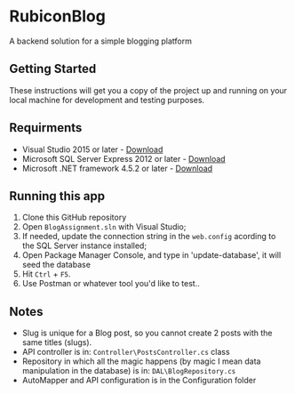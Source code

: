 # RubiconBlog
 A backend solution for a simple blogging platform

## Getting Started

These instructions will get you a copy of the project up and running on your local machine for development and testing purposes. 

## Requirments

* Visual Studio 2015 or later - [Download](https://visualstudio.microsoft.com/vs/older-downloads/)
* Microsoft SQL Server Express 2012 or later - [Download](https://www.microsoft.com/en-us/download/details.aspx?id=29062)
* Microsoft .NET framework 4.5.2 or later - [Download](https://support.microsoft.com/en-us/help/2901907/microsoft-net-framework-4-5-2-offline-installer-for-windows-server-201)

## Running this app

1. Clone this GitHub repository
2. Open `BlogAssignment.sln` with Visual Studio;
3. If needed, update the connection string in the `web.config` acording to the SQL Server instance installed;  
4. Open Package Manager Console, and type in 'update-database', it will seed the database
5. Hit `Ctrl` + `F5`.
6. Use Postman or whatever tool you'd like to test..


## Notes

* Slug is unique for a Blog post, so you cannot create 2 posts with the same titles (slugs). 
* API controller is in: `Controller\PostsController.cs` class
* Repository in which all the magic happens (by magic I mean data manipulation in the database) is in:  `DAL\BlogRepository.cs`
* AutoMapper and API configuration is in the Configuration folder

